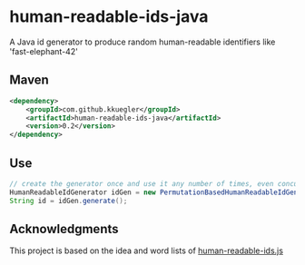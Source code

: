 human-readable-ids-java
=======================

A Java id generator to produce random human-readable identifiers like 'fast-elephant-42'

Maven
-----
```xml
<dependency>
    <groupId>com.github.kkuegler</groupId>
    <artifactId>human-readable-ids-java</artifactId>
    <version>0.2</version>
</dependency>
``` 

Use
---
```java
// create the generator once and use it any number of times, even concurrently across threads
HumanReadableIdGenerator idGen = new PermutationBasedHumanReadableIdGenerator();
String id = idGen.generate();
```

Acknowledgments
---------------
This project is based on the idea and word lists of [human-readable-ids.js](https://git.coolaj86.com/coolaj86/human-readable-ids.js)
